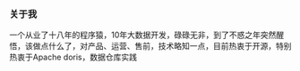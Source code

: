 ### 关于我

一个从业了十八年的程序猿，10年大数据开发，碌碌无非，到了不惑之年突然醒悟，该做点什么了，对产品、运营、售前，技术略知一点，目前热衷于开源，特别热衷于Apache doris，数据仓库实践

  